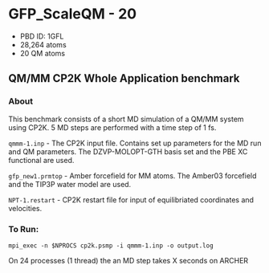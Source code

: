# GFP_ScaleQM - 20

* PBD ID: 1GFL
* 28,264 atoms
* 20 QM atoms

## QM/MM CP2K Whole Application benchmark

### About

This benchmark consists of a short MD simulation of a QM/MM system using CP2K. 
5 MD steps are performed with a time step of 1 fs.

``qmmm-1.inp`` - The CP2K input file. Contains set up parameters for the MD run 
and QM parameters. The DZVP-MOLOPT-GTH basis set and the PBE XC functional are used.

``gfp_new1.prmtop`` - Amber forcefield for MM atoms. The Amber03 forcefield and
the TIP3P water model are used.

``NPT-1.restart`` - CP2K restart file for input of equilibriated coordinates and velocities.



### To Run: 

    mpi_exec -n $NPROCS cp2k.psmp -i qmmm-1.inp -o output.log

On 24 processes (1 thread) the an MD step takes X seconds on ARCHER